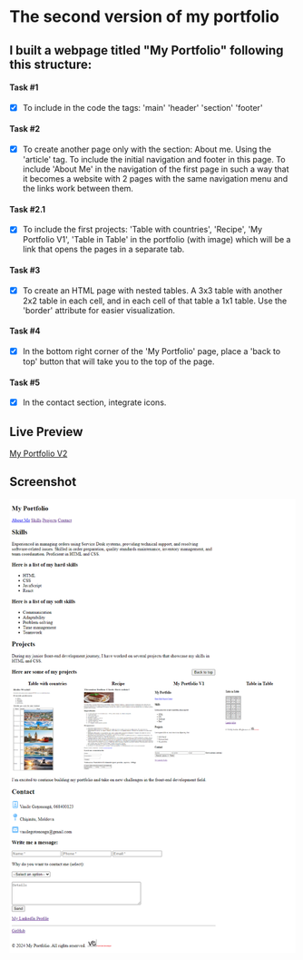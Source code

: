 # The second version of my portfolio

## I built a webpage titled "My Portfolio" following this structure:

#### Task #1
- [x] To include in the code the tags: 'main' 'header' 'section' 'footer'
#### Task #2
- [x] To create another page only with the section: About me. Using the 'article' tag. To include the initial navigation and footer in this page. To include 'About Me' in the navigation of the first page in such a way that it becomes a website with 2 pages with the same navigation menu and the links work between them.
#### Task #2.1
- [x] To include the first projects: 'Table with countries', 'Recipe', 'My Portfolio V1', 'Table in Table' in the portfolio (with image) which will be a link that opens the pages in a separate tab.
#### Task #3
- [x] To create an HTML page with nested tables. A 3x3 table with another 2x2 table in each cell, and in each cell of that table a 1x1 table. Use the 'border' attribute for easier visualization.
#### Task #4
- [x] In the bottom right corner of the 'My Portfolio' page, place a 'back to top' button that will take you to the top of the page.
#### Task #5
- [x] In the contact section, integrate icons. 

## Live Preview

<a href="https://html-preview.github.io/?url=https://github.com/Vasile-Go/ODC-Practical-exercises/blob/main/04-My-portfolio-V2/MyPortfolioV2.html" target="_blank">My Portfolio V2</a>

## Screenshot

!["My Portfolio V2" page screenshot](./Screenshot_MyPortfolioV2.html.png)
